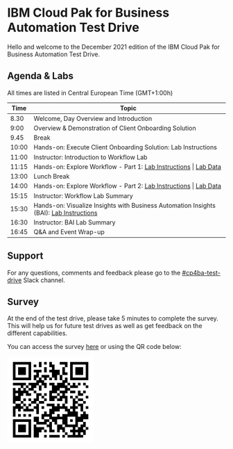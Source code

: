# IBM Cloud Pak for Business Automation Test Drive

Hello and welcome to the December 2021 edition of the IBM Cloud Pak for Business Automation Test Drive. 

## Agenda & Labs

All times are listed in Central European Time (GMT+1:00h)

| **Time** | Topic                                                        |
| -------- | ------------------------------------------------------------ |
| 8.30     | Welcome, Day Overview and Introduction                       |
| 9:00     | Overview & Demonstration of Client Onboarding Solution       |
| 9.45     | Break                                                        |
| 10:00    | Hands-on: Execute Client Onboarding Solution: Lab Instructions |
| 11:00    | Instructor: Introduction to Workflow Lab                     |
| 11:15    | Hands-on: Explore Workflow - Part 1: [Lab Instructions](Labs/Workflow/%5BTest%20Drive%5D%20Lab%20Guide%20-%20Introduction%20to%20IBM%20Business%20Automation%20Workflow.pdf) \| [Lab Data](Labs/Workflow/Lab%20Data) |
| 13:00    | Lunch Break                                                  |
| 14:00    | Hands-on: Explore Workflow - Part 2: [Lab Instructions](Labs/Workflow/%5BTest%20Drive%5D%20Lab%20Guide%20-%20Using%20Services%20in%20Workflow.pdf) \| [Lab Data](Labs/Workflow/Lab%20Data) |
| 15:15    | Instructor: Workflow Lab Summary                             |
| 15:30    | Hands-on: Visualize Insights with Business Automation Insights (BAI): [Lab Instructions](Labs/Business%20Automation%20Insights/Lab%20Guide%20-%20Operational%20Intelligence%20-%20BAI%20-%20Build%20Business%20Performance%20Center%20Dashboard.pdf) |
| 16:30    | Instructor: BAI Lab Summary                                  |
| 16:45    | Q&A and Event Wrap-up                                        |



## Support

For any questions, comments and feedback please go to the [#cp4ba-test-drive](https://ibm-cloudpak-partners.slack.com/archives/C02NUHE63JA) Slack channel.

## Survey

At the end of the test drive, please take 5 minutes to complete the survey. This will help us for future test drives as well as get feedback on the different capabilities.

You can access the survey [here](https://www.surveymonkey.com/r/IBMCP4BATestDrive) or using the QR code below:

![Survey QR Code](survey-qrcode.png)
